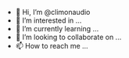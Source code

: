 - 👋 Hi, I’m @climonaudio
- 👀 I’m interested in ...
- 🌱 I’m currently learning ...
- 💞️ I’m looking to collaborate on ...
- 📫 How to reach me ...

<!---
climonaudio/climonaudio is a ✨ special ✨ repository because its `README.md` (this file) appears on your GitHub profile.
You can click the Preview link to take a look at your changes.
--->
